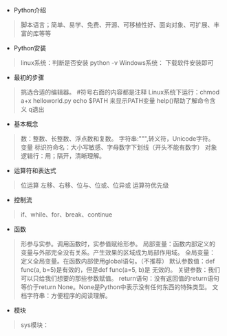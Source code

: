 - Python介绍
> 脚本语言；简单、易学、免费、开源、可移植性好、面向对象、可扩展、丰富的库等等
- Python安装
> linux系统：判断是否安装 python -v
  Windows系统： 下载软件安装即可
- 最初的步骤
> 挑选合适的编辑器。
    #符号右面的内容都是注释
   Linux系统下运行：chmod a+x helloworld.py
   echo $PATH 来显示PATH变量
   help()帮助了解命令含义 q退出
- 基本概念
> 数：整数、长整数、浮点数和复数。
字符串:""",转义符，Unicode字符。
变量
标识符命名：大小写敏感、字母数字下划线（开头不能有数字）
对象
逻辑行：用；隔开，清晰理解。

- 运算符和表达式
> 位运算 左移、右移、位与、位或、位异或
运算符优先级

- 控制流
> if、while、for、break、continue

- 函数
> 形参与实参。调用函数时，实参值赋给形参。
局部变量：函数内部定义的变量与外部完全没有关系。产生效果的区域成为局部作用域。
全局变量：定义全局变量。在函数内部使用global语句。（不推荐）
默认参数值：def func(a, b=5)是有效的，但是def func(a=5, b)是 无效的。
关键参数：我们可以只给我们想要的那些参数赋值。
return语句：没有返回值的return语句等价于return None。None是Python中表示没有任何东西的特殊类型。
文档字符串：方便程序的阅读理解。

- 模块
> sys模块：


